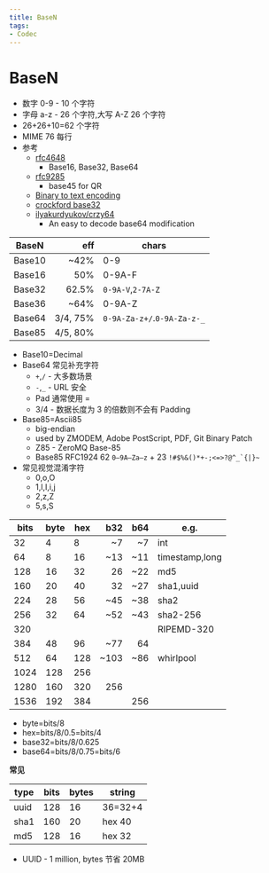 ```yaml
---
title: BaseN
tags:
- Codec
---
```


# BaseN

- 数字 0-9 - 10 个字符
- 字母 a-z - 26 个字符,大写 A-Z 26 个字符
- 26+26+10=62 个字符
- MIME 76 每行
- 参考
  - [rfc4648](https://datatracker.ietf.org/doc/html/rfc4648)
    - Base16, Base32, Base64
  - [rfc9285](https://www.rfc-editor.org/rfc/rfc9285.html)
    - base45 for QR
  - [Binary to text encoding](https://en.wikipedia.org/wiki/Binary-to-text_encoding)
  - [crockford base32](https://www.crockford.com/base32.html)
  - [ilyakurdyukov/crzy64](https://github.com/ilyakurdyukov/crzy64)
    - An easy to decode base64 modification

| BaseN  |      eff | chars                       |
| ------ | -------: | --------------------------- |
| Base10 |     ~42% | 0-9                         |
| Base16 |      50% | 0-9A-F                      |
| Base32 |    62.5% | `0-9A-V`,`2-7A-Z`           |
| Base36 |     ~64% | 0-9A-Z                      |
| Base64 | 3/4, 75% | `0-9A-Za-z+/`.`0-9A-Za-z-_` |
| Base85 | 4/5, 80% |                             |

- Base10=Decimal
- Base64 常见补充字符
  - `+`,`/` - 大多数场景
  - `-`,`_` - URL 安全
  - Pad 通常使用 =
  - 3/4 - 数据长度为 3 的倍数则不会有 Padding
- Base85=Ascii85
  - big-endian
  - used by ZMODEM, Adobe PostScript, PDF, Git Binary Patch
  - Z85 - ZeroMQ Base-85
  - Base85 RFC1924 62 `0–9A–Za–z` + 23 `` !#$%&()*+-;<=>?@^_`{|}~ ``
- 常见视觉混淆字符
  - 0,o,O
  - 1,l,I,i,j
  - 2,z,Z
  - 5,s,S

| bits | byte | hex |  b32 | b64 | e.g.           |
| ---- | ---- | --- | ---: | --: | -------------- |
| 32   | 4    | 8   |   ~7 |  ~7 | int            |
| 64   | 8    | 16  |  ~13 | ~11 | timestamp,long |
| 128  | 16   | 32  |   26 | ~22 | md5            |
| 160  | 20   | 40  |   32 | ~27 | sha1,uuid      |
| 224  | 28   | 56  |  ~45 | ~38 | sha2           |
| 256  | 32   | 64  |  ~52 | ~43 | sha2-256       |
| 320  |      |     |      |     | RIPEMD-320     |
| 384  | 48   | 96  |  ~77 |  64 |
| 512  | 64   | 128 | ~103 | ~86 | whirlpool      |
| 1024 | 128  | 256 |      |     |                |
| 1280 | 160  | 320 |  256 |     |                |
| 1536 | 192  | 384 |      | 256 |                |

- byte=bits/8
- hex=bits/8/0.5=bits/4
- base32=bits/8/0.625
- base64=bits/8/0.75=bits/6

**常见**

| type | bits | bytes | string  |
| ---- | ---- | ----- | ------- |
| uuid | 128  | 16    | 36=32+4 |
| sha1 | 160  | 20    | hex 40  |
| md5  | 128  | 16    | hex 32  |

- UUID - 1 million, bytes 节省 20MB
